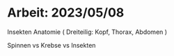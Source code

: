 # Arbeit: 2023/05/08

Insekten Anatomie ( Dreiteilig: Kopf, Thorax, Abdomen )

Spinnen vs Krebse vs Insekten


